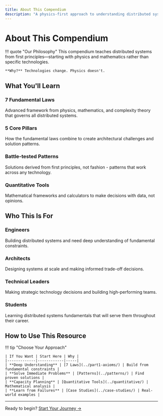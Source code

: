 ```yaml
---
title: About This Compendium
description: "A physics-first approach to understanding distributed systems"
---
```


# About This Compendium

!!! quote "Our Philosophy"
    This compendium teaches distributed systems from first principles—starting with physics and mathematics rather than specific technologies.

    **Why?** Technologies change. Physics doesn't.

## What You'll Learn

<div class="grid" markdown>
  <div class="card">
    <h3 class="card__title">7 Fundamental Laws</h3>
    <p class="card__description">
      Advanced framework from physics, mathematics, and complexity theory that governs all distributed systems.
    </p>
  </div>
  
  <div class="card">
    <h3 class="card__title">5 Core Pillars</h3>
    <p class="card__description">
      How the fundamental laws combine to create architectural challenges and solution patterns.
    </p>
  </div>
  
  <div class="card">
    <h3 class="card__title">Battle-tested Patterns</h3>
    <p class="card__description">
      Solutions derived from first principles, not fashion - patterns that work across any technology.
    </p>
  </div>
  
  <div class="card">
    <h3 class="card__title">Quantitative Tools</h3>
    <p class="card__description">
      Mathematical frameworks and calculators to make decisions with data, not opinions.
    </p>
  </div>
</div>

## Who This Is For

<div class="grid" markdown>
  <div class="feature-card">
    <h3 class="feature-card__title">Engineers</h3>
    <p class="feature-card__description">
      Building distributed systems and need deep understanding of fundamental constraints.
    </p>
  </div>
  
  <div class="feature-card">
    <h3 class="feature-card__title">Architects</h3>
    <p class="feature-card__description">
      Designing systems at scale and making informed trade-off decisions.
    </p>
  </div>
  
  <div class="feature-card">
    <h3 class="feature-card__title">Technical Leaders</h3>
    <p class="feature-card__description">
      Making strategic technology decisions and building high-performing teams.
    </p>
  </div>
  
  <div class="feature-card">
    <h3 class="feature-card__title">Students</h3>
    <p class="feature-card__description">
      Learning distributed systems fundamentals that will serve them throughout their career.
    </p>
  </div>
</div>

## How to Use This Resource

!!! tip "Choose Your Approach"
<div class="responsive-table" markdown>

    | If You Want | Start Here | Why |
    |-------------|------------|-----|
    | **Deep Understanding** | [7 Laws](../part1-axioms/) | Build from fundamental constraints |
    | **Solve Immediate Problems** | [Patterns](../patterns/) | Find proven solutions |
    | **Capacity Planning** | [Quantitative Tools](../quantitative/) | Mathematical analysis |
    | **Learn from Failures** | [Case Studies](../case-studies/) | Real-world examples |

</div>


---

Ready to begin? [Start Your Journey →](getting-started.md)